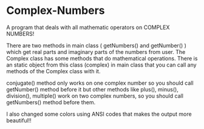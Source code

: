 # Complex-Numbers
A program that deals with all mathematic operators on COMPLEX NUMBERS!

There are two methods in main class ( getNumbers() and getNumber() ) which get real parts and imaginary parts of the numbers from user.
The Complex class has some methods that do mathematical operations.
There is an static object from this class (complex) in main class that you can call any methods of the Complex class with it.

conjugate() method only works on one complex number so you should call getNumber() method before it but other methods like plus(), minus(), division(), multiple()
work on two complex numbers, so you should call getNumbers() method before them.

I also changed some colors using ANSI codes that makes the output more beautiful!!
